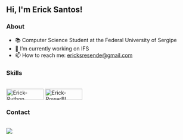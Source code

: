 ## Hi, I'm Erick Santos!
### About
- 📚 Computer Science Student at the Federal University of Sergipe
- 🔭 I’m currently working on IFS
- 📫 How to reach me: ericksresende@gmail.com

### Skills
<div style="display: inline_block"><br>
<img align="center" alt="Erick-Python" height="30" width="100" src="https://img.shields.io/badge/Python-3776AB?style=for-the-badge&logo=python&logoColor=white">
<img align="center" alt="Erick-PowerBI" height="30" width="100" src="https://img.shields.io/badge/PowerBI-F2C811?style=for-the-badge&logo=Power%20BI&logoColor=white">
</div>
  
### Contact
<div style="display: inline_block"><br>
<a href="https://www.linkedin.com/in/ericksresende/" target="_blank"><img src="https://img.shields.io/badge/-LinkedIn-%230077B5?style=for-the-badge&logo=linkedin&logoColor=white" target="_blank"></a> 
</div>
